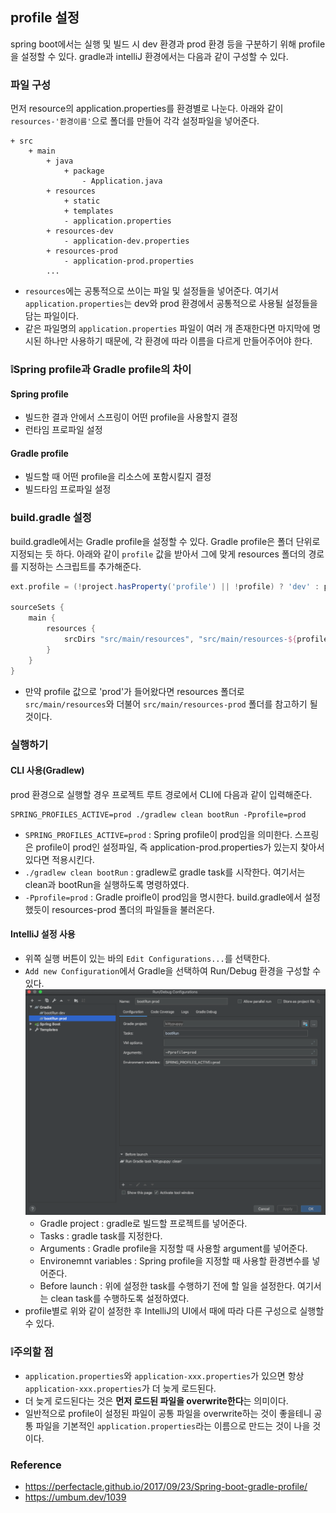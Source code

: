 ## profile 설정
spring boot에서는 실행 및 빌드 시 dev 환경과 prod 환경 등을 구분하기 위해 profile을 설정할 수 있다.
gradle과 intelliJ 환경에서는 다음과 같이 구성할 수 있다.

### 파일 구성
먼저 resource의 application.properties를 환경별로 나눈다. 아래와 같이 `resources-'환경이름'`으로 폴더를 만들어 각각 설정파일을 넣어준다.
```
+ src
    + main
        + java
            + package
                - Application.java
        + resources
            + static
            + templates
            - application.properties
        + resources-dev
            - application-dev.properties
        + resources-prod
            - application-prod.properties
        ...
```
* `resources`에는 공통적으로 쓰이는 파일 및 설정들을 넣어준다. 여기서 `application.properties`는 dev와 prod 환경에서 공통적으로 사용될 설정들을 담는 파일이다.
* 같은 파일명의 `application.properties` 파일이 여러 개 존재한다면 마지막에 명시된 하나만 사용하기 때문에, 각 환경에 따라 이름을 다르게 만들어주어야 한다.

### ❕Spring profile과 Gradle profile의 차이
#### Spring profile
* 빌드한 결과 안에서 스프링이 어떤 profile을 사용할지 결정
* 런타임 프로파일 설정
#### Gradle profile
* 빌드할 때 어떤 profile을 리소스에 포함시킬지 결정
* 빌드타임 프로파일 설정

### build.gradle 설정
build.gradle에서는 Gradle profile을 설정할 수 있다. Gradle profile은 폴더 단위로 지정되는 듯 하다. 아래와 같이 `profile` 값을 받아서 그에 맞게 resources 폴더의 경로를 지정하는 스크립트를 추가해준다.
```groovy
ext.profile = (!project.hasProperty('profile') || !profile) ? 'dev' : profile

sourceSets {
    main {
        resources {
            srcDirs "src/main/resources", "src/main/resources-${profile}"
        }
    }
}
```
* 만약 profile 값으로 'prod'가 들어왔다면 resources 폴더로 `src/main/resources`와 더불어 `src/main/resources-prod` 폴더를 참고하기 될 것이다.

### 실행하기
#### CLI 사용(Gradlew)
prod 환경으로 실행할 경우 프로젝트 루트 경로에서 CLI에 다음과 같이 입력해준다.
```
SPRING_PROFILES_ACTIVE=prod ./gradlew clean bootRun -Pprofile=prod
```
* `SPRING_PROFILES_ACTIVE=prod` : Spring profile이 prod임을 의미한다. 스프링은 profile이 prod인 설정파일, 즉 application-prod.properties가 있는지 찾아서 있다면 적용시킨다.
* `./gradlew clean bootRun` : gradlew로 gradle task를 시작한다. 여기서는 clean과 bootRun을 실행하도록 명령하였다.
* `-Pprofile=prod` : Gradle proifle이 prod임을 명시한다. build.gradle에서 설정했듯이 resources-prod 폴더의 파일들을 불러온다.
#### IntelliJ 설정 사용
* 위쪽 실행 버튼이 있는 바의 `Edit Configurations...`를 선택한다.
* `Add new Configuration`에서 Gradle을 선택하여 Run/Debug 환경을 구성할 수 있다.
![spring boot profile 1](/img/spring_boot_profile_1.png)
    * Gradle project : gradle로 빌드할 프로젝트를 넣어준다.
    * Tasks : gradle task를 지정한다.
    * Arguments : Gradle profile을 지정할 때 사용할 argument를 넣어준다.
    * Environemnt variables : Spring profile을 지정할 때 사용할 환경변수를 넣어준다.
    * Before launch : 위에 설정한 task를 수행하기 전에 할 일을 설정한다. 여기서는 clean task를 수행하도록 설정하였다.
* profile별로 위와 같이 설정한 후 IntelliJ의 UI에서 때에 따라 다른 구성으로 실행할 수 있다.

### ❕주의할 점
* `application.properties`와 `application-xxx.properties`가 있으면 항상 `application-xxx.properties`가 더 늦게 로드된다. 
* 더 늦게 로드된다는 것은 **먼저 로드된 파일을 overwrite한다**는 의미이다. 
* 일반적으로 profile이 설정된 파일이 공통 파일을 overwrite하는 것이 좋을테니 공통 파일을 기본적인 `application.properties`라는 이름으로 만드는 것이 나을 것이다.

### Reference
* <https://perfectacle.github.io/2017/09/23/Spring-boot-gradle-profile/>
* <https://umbum.dev/1039>